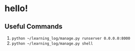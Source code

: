 # hello!

## Useful Commands
1. `python ~/learning_log/manage.py runserver 0.0.0.0:8000`
2. `python ~/learning_log/manage.py shell`
